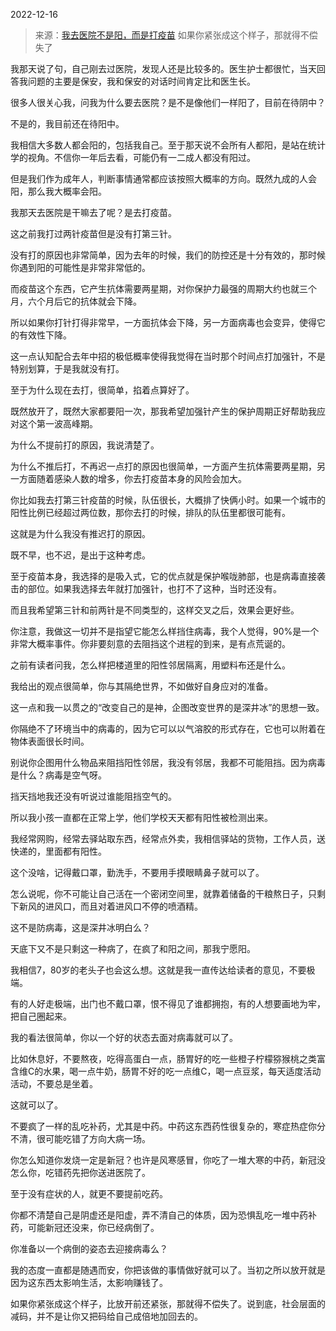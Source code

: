 2022-12-16

> 来源：[我去医院不是阳，而是打疫苗](http://mp.weixin.qq.com/s?__biz=MzU3NDc5Nzc0NQ==&mid=2247521456&idx=1&sn=59d0c469ea16a2b9ebc25e0f312bf665&chksm=fd2e366eca59bf785bc86590d64e84716e3118dc435fc560ea61c78a3af992e319e007273393&scene=27#wechat_redirect)
> 如果你紧张成这个样子，​那就得不偿失了

我那天说了句，自己刚去过医院，发现人还是比较多的。医生护士都很忙，当天回答我问题的主要是保安，我和保安的对话时间肯定比和医生长。  

很多人很关心我，问我为什么要去医院？是不是像他们一样阳了，目前在待阴中？  

不是的，我目前还在待阳中。

我相信大多数人都会阳的，包括我自己。至于那天说不会所有人都阳，是站在统计学的视角。不信你一年后去看，可能仍有一二成人都没有阳过。  

但是我们作为成年人，判断事情通常都应该按照大概率的方向。既然九成的人会阳，那么我大概率会阳。  

我那天去医院是干嘛去了呢？是去打疫苗。  

这之前我打过两针疫苗但是没有打第三针。  

没有打的原因也非常简单，因为去年的时候，我们的防控还是十分有效的，那时候你遇到阳的可能性是非常非常低的。  

而疫苗这个东西，它产生抗体需要两星期，对你保护力最强的周期大约也就三个月，六个月后它的抗体就会下降。  

所以如果你打针打得非常早，一方面抗体会下降，另一方面病毒也会变异，使得它的有效性下降。  

这一点认知配合去年中招的极低概率使得我觉得在当时那个时间点打加强针，不是特别划算，于是我就没有打。  

至于为什么现在去打，很简单，掐着点算好了。  

既然放开了，既然大家都要阳一次，那我希望加强针产生的保护周期正好帮助我应对这个第一波高峰期。  

为什么不提前打的原因，我说清楚了。

为什么不推后打，不再迟一点打的原因也很简单，一方面产生抗体需要两星期，另一方面随着感染人数的增多，你去打疫苗本身的风险会加大。

你比如我去打第三针疫苗的时候，队伍很长，大概排了快俩小时。如果一个城市的阳性比例已经超过两位数，那你去打的时候，排队的队伍里都很可能有。  

这就是为什么我没有推迟打的原因。  

既不早，也不迟，是出于这种考虑。  

至于疫苗本身，我选择的是吸入式，它的优点就是保护喉咙肺部，也是病毒直接袭击的部位。如果我选择去年就打加强针，也打不了这种，当时还没有。  

而且我希望第三针和前两针是不同类型的，这样交叉之后，效果会更好些。  

你注意，我做这一切并不是指望它能怎么样挡住病毒，我个人觉得，90%是一个非常大概率事件。你非要刻意的去阻挡这个进程的到来，是有点荒诞的。  

之前有读者问我，怎么样把楼道里的阳性邻居隔离，用塑料布还是什么。  

我给出的观点很简单，你与其隔绝世界，不如做好自身应对的准备。  

这一点和我一以贯之的“改变自己的是神，企图改变世界的是深井冰”的思想一致。

你隔绝不了环境当中的病毒的，因为它可以以气溶胶的形式存在，它也可以附着在物体表面很长时间。  

别说你企图用什么物品来阻挡阳性邻居，我没有邻居，我都不可能阻挡。因为病毒是什么？病毒是空气呀。

挡天挡地我还没有听说过谁能阻挡空气的。  

所以我小孩一直都在正常上学，他们学校天天都有阳性被检测出来。  

我经常网购，经常去驿站取东西，经常点外卖，我相信驿站的货物，工作人员，送快递的，里面都有阳性。

这个没啥，记得戴口罩，勤洗手，不要用手摸眼睛鼻子就可以了。  

怎么说呢，你不可能让自己活在一个密闭空间里，就靠着储备的干粮熬日子，只剩下新风的进风口，而且对着进风口不停的喷酒精。  

这不是防病毒，这是深井冰明白么？  

天底下又不是只剩这一种病了，在疯了和阳之间，那我宁愿阳。  

我相信7，80岁的老头子也会这么想。这就是我一直传达给读者的意见，不要极端。  

有的人好走极端，出门也不戴口罩，恨不得见了谁都拥抱，有的人想要画地为牢，把自己圈起来。

我的看法很简单，你以一个好的状态去面对病毒就可以了。  

比如休息好，不要熬夜，吃得高蛋白一点，肠胃好的吃一些橙子柠檬猕猴桃之类富含维C的水果，喝一点牛奶，肠胃不好的吃一点维C，喝一点豆浆，每天适度活动活动，不要总是坐着。

这就可以了。  

不要疯了一样的乱吃补药，尤其是中药。中药这东西药性很复杂的，寒症热症你分不清，很可能吃错了方向大病一场。

你怎么知道你发烧一定是新冠？也许是风寒感冒，你吃了一堆大寒的中药，新冠没怎么你，吃错药先把你送进医院了。  

至于没有症状的人，就更不要提前吃药。  

你都不清楚自己是阴虚还是阳虚，弄不清自己的体质，因为恐惧乱吃一堆中药补药，可能新冠还没来，你已经病倒了。  

你准备以一个病倒的姿态去迎接病毒么？  

我的态度一直都是随遇而安，你把该做的事情做好就可以了。当初之所以放开就是因为这东西太影响生活，太影响赚钱了。  

如果你紧张成这个样子，比放开前还紧张，那就得不偿失了。说到底，社会层面的减码，并不是让你又把码给自己成倍地加回去的。

